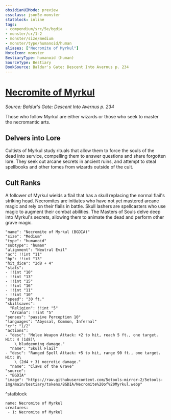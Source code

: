 ```yaml
---
obsidianUIMode: preview
cssclass: json5e-monster
statblock: inline
tags:
- compendium/src/5e/bgdia
- monster/cr/1-2
- monster/size/medium
- monster/type/humanoid/human
aliases: ["Necromite of Myrkul"]
NoteIcon: monster
BestiaryType: humanoid (human)
SourceType: Bestiary
BookSource: Baldur's Gate: Descent Into Avernus p. 234
---
```

# [Necromite of Myrkul](2-Mechanics\CLI\bestiary\humanoid/necromite-of-myrkul-bgdia.md)
*Source: Baldur's Gate: Descent Into Avernus p. 234*  

Those who follow Myrkul are either wizards or those who seek to master the necromantic arts.

## Delvers into Lore

Cultists of Myrkul study rituals that allow them to force the souls of the dead into service, compelling them to answer questions and share forgotten lore. They seek out arcane secrets in ancient ruins, and attempt to steal spellbooks and other tomes from wizards outside of the cult.

## Cult Ranks

A follower of Myrkul wields a flail that has a skull replacing the normal flail's striking head. Necromites are initiates who have not yet mastered arcane magic and rely on their flails in battle. Skull lashers are spellcasters who use magic to augment their combat abilities. The Masters of Souls delve deep into Myrkul's secrets, allowing them to animate the dead and perform other grave magic.

```statblock
"name": "Necromite of Myrkul (BGDIA)"
"size": "Medium"
"type": "humanoid"
"subtype": "human"
"alignment": "Neutral Evil"
"ac": !!int "11"
"hp": !!int "13"
"hit_dice": "2d8 + 4"
"stats":
- !!int "10"
- !!int "13"
- !!int "15"
- !!int "16"
- !!int "11"
- !!int "10"
"speed": "30 ft."
"skillsaves":
  "Religion": !!int "5"
  "Arcana": !!int "5"
"senses": "passive Perception 10"
"languages": "Abyssal, Common, Infernal"
"cr": "1/2"
"actions":
- "desc": "Melee Weapon Attack: +2 to hit, reach 5 ft., one target. Hit: 4 (1d8)\
    \ bludgeoning damage."
  "name": "Skull Flail"
- "desc": "Ranged Spell Attack: +5 to hit, range 90 ft., one target. Hit: 8\
    \ (2d4 + 3) necrotic damage."
  "name": "Claws of the Grave"
"source":
- "BGDIA"
"image": "https://raw.githubusercontent.com/5etools-mirror-2/5etools-img/main/bestiary/tokens/BGDIA/Necromite%20of%20Myrkul.webp"
```
^statblock

```encounter-table
name: Necromite of Myrkul
creatures:
 - 1: Necromite of Myrkul
```